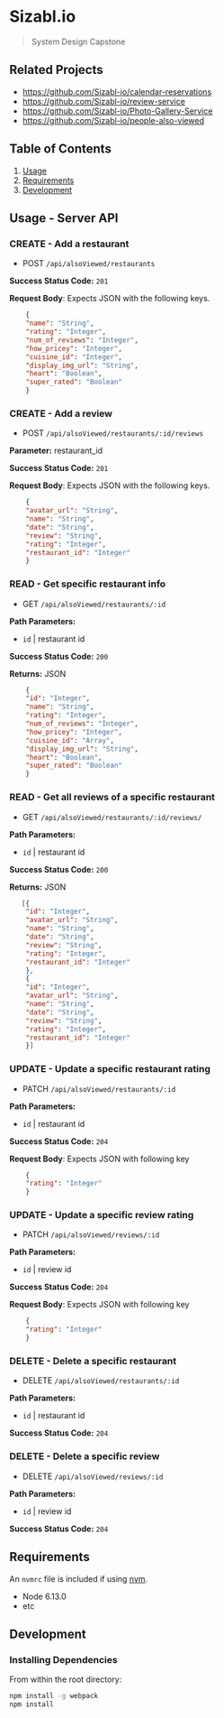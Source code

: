 # Sizabl.io

> System Design Capstone

## Related Projects

 - https://github.com/Sizabl-io/calendar-reservations
 - https://github.com/Sizabl-io/review-service
 - https://github.com/Sizabl-io/Photo-Gallery-Service
 - https://github.com/Sizabl-io/people-also-viewed

## Table of Contents

1. [Usage](#Usage)
1. [Requirements](#requirements)
1. [Development](#development)

## Usage - Server API

### CREATE - Add a restaurant
  * POST `/api/alsoViewed/restaurants`

**Success Status Code:** `201`

**Request Body**: Expects JSON with the following keys.

```json
    {
    "name": "String",
    "rating": "Integer",
    "num_of_reviews": "Integer",
    "how_pricey": "Integer",
    "cuisine_id": "Integer",
    "display_img_url": "String",
    "heart": "Boolean",
    "super_rated": "Boolean"
    }
```

### CREATE - Add a review
  * POST `/api/alsoViewed/restaurants/:id/reviews`

**Parameter:** restaurant_id

**Success Status Code:** `201`

**Request Body**: Expects JSON with the following keys.

```json
    {
    "avatar_url": "String",
    "name": "String",
    "date": "String",
    "review": "String",
    "rating": "Integer",
    "restaurant_id": "Integer"
    }
```

### READ - Get specific restaurant info
  * GET `/api/alsoViewed/restaurants/:id`

**Path Parameters:**
  * `id` | restaurant id

**Success Status Code:** `200`

**Returns:** JSON

```json
    {
    "id": "Integer",
    "name": "String",
    "rating": "Integer",
    "num_of_reviews": "Integer",
    "how_pricey": "Integer",
    "cuisine_id": "Array",
    "display_img_url": "String",
    "heart": "Boolean",
    "super_rated": "Boolean"
    }
```

### READ - Get all reviews of a specific restaurant
  * GET `/api/alsoViewed/restaurants/:id/reviews/`

**Path Parameters:**
  * `id` | restaurant id

**Success Status Code:** `200`

**Returns:** JSON

```json
   [{
    "id": "Integer",
    "avatar_url": "String",
    "name": "String",
    "date": "String",
    "review": "String",
    "rating": "Integer",
    "restaurant_id": "Integer"
    },
    {
    "id": "Integer",
    "avatar_url": "String",
    "name": "String",
    "date": "String",
    "review": "String",
    "rating": "Integer",
    "restaurant_id": "Integer"
    }]
```

### UPDATE - Update a specific restaurant rating
  * PATCH `/api/alsoViewed/restaurants/:id`

**Path Parameters:**
  * `id` | restaurant id

**Success Status Code:** `204`

**Request Body**: Expects JSON with following key

```json
    {
    "rating": "Integer"
    }
```

### UPDATE - Update a specific review rating
  * PATCH `/api/alsoViewed/reviews/:id`

**Path Parameters:**
  * `id` | review id

**Success Status Code:** `204`

**Request Body**: Expects JSON with following key

```json
    {
    "rating": "Integer"
    }
```

### DELETE - Delete a specific restaurant
  * DELETE `/api/alsoViewed/restaurants/:id`

**Path Parameters:**
  * `id` | restaurant id

**Success Status Code:** `204`

### DELETE - Delete a specific review
  * DELETE `/api/alsoViewed/reviews/:id`

**Path Parameters:**
  * `id` | review id

**Success Status Code:** `204`

## Requirements

An `nvmrc` file is included if using [nvm](https://github.com/creationix/nvm).

- Node 6.13.0
- etc

## Development

### Installing Dependencies

From within the root directory:

```sh
npm install -g webpack
npm install
```
